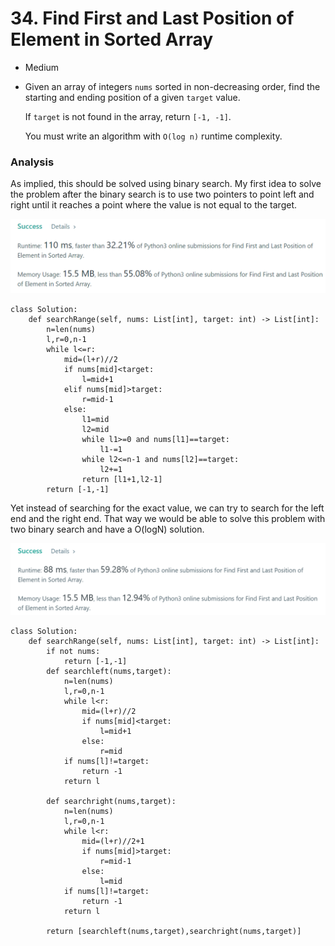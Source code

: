 # 34. Find First and Last Position of Element in Sorted Array

* Medium
*   Given an array of integers `nums` sorted in non-decreasing order, find the starting and ending position of a given `target` value.

    If `target` is not found in the array, return `[-1, -1]`.

    You must write an algorithm with `O(log n)` runtime complexity.

### Analysis

As implied, this should be solved using binary search. My first idea to solve the problem after the binary search is to use two pointers to point left and right until it reaches a point where the value is not equal to the target.&#x20;

![](<../.gitbook/assets/image (21) (1) (1) (1) (1) (1) (1).png>)

```
class Solution:
    def searchRange(self, nums: List[int], target: int) -> List[int]:
        n=len(nums)
        l,r=0,n-1
        while l<=r:
            mid=(l+r)//2
            if nums[mid]<target:
                l=mid+1
            elif nums[mid]>target:
                r=mid-1
            else:
                l1=mid
                l2=mid
                while l1>=0 and nums[l1]==target:
                    l1-=1
                while l2<=n-1 and nums[l2]==target:
                    l2+=1
                return [l1+1,l2-1]
        return [-1,-1]
```

Yet instead of searching for the exact value, we can try to search for the left end and the right end. That way we would be able to solve this problem with two binary search and have a O(logN) solution.

&#x20;

![](<../.gitbook/assets/image (22) (1) (1) (1) (1).png>)

```
class Solution:
    def searchRange(self, nums: List[int], target: int) -> List[int]:
        if not nums:
            return [-1,-1]
        def searchleft(nums,target):
            n=len(nums)
            l,r=0,n-1
            while l<r:
                mid=(l+r)//2
                if nums[mid]<target:
                    l=mid+1
                else:
                    r=mid
            if nums[l]!=target:
                return -1
            return l
        
        def searchright(nums,target):
            n=len(nums)
            l,r=0,n-1
            while l<r:
                mid=(l+r)//2+1
                if nums[mid]>target:
                    r=mid-1
                else:
                    l=mid
            if nums[l]!=target:
                return -1
            return l        
        
        return [searchleft(nums,target),searchright(nums,target)]
```
